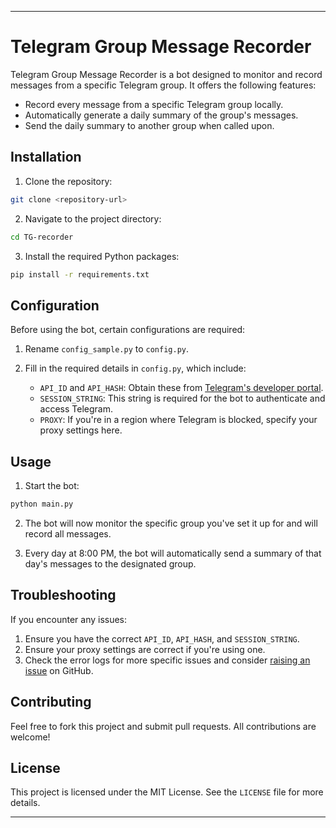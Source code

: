 
---

# Telegram Group Message Recorder

Telegram Group Message Recorder is a bot designed to monitor and record messages from a specific Telegram group. It offers the following features:

- Record every message from a specific Telegram group locally.
- Automatically generate a daily summary of the group's messages.
- Send the daily summary to another group when called upon.

## Installation

1. Clone the repository:
```bash
git clone <repository-url>
```

2. Navigate to the project directory:
```bash
cd TG-recorder
```

3. Install the required Python packages:
```bash
pip install -r requirements.txt
```

## Configuration

Before using the bot, certain configurations are required:

1. Rename `config_sample.py` to `config.py`.

2. Fill in the required details in `config.py`, which include:
   - `API_ID` and `API_HASH`: Obtain these from [Telegram's developer portal](https://my.telegram.org).
   - `SESSION_STRING`: This string is required for the bot to authenticate and access Telegram. 
   - `PROXY`: If you're in a region where Telegram is blocked, specify your proxy settings here.

## Usage

1. Start the bot:
```bash
python main.py
```

2. The bot will now monitor the specific group you've set it up for and will record all messages.

3. Every day at 8:00 PM, the bot will automatically send a summary of that day's messages to the designated group.

## Troubleshooting

If you encounter any issues:

1. Ensure you have the correct `API_ID`, `API_HASH`, and `SESSION_STRING`.
2. Ensure your proxy settings are correct if you're using one.
3. Check the error logs for more specific issues and consider [raising an issue](<github-issue-page>) on GitHub.

## Contributing

Feel free to fork this project and submit pull requests. All contributions are welcome!

## License

This project is licensed under the MIT License. See the `LICENSE` file for more details.

---
